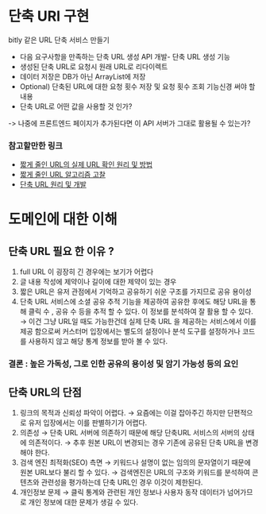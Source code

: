 # 단축 URl 구현

bitly 같은 URL 단축 서비스 만들기

- 다음 요구사항을 만족하는 단축 URL 생성 API 개발- 단축 URL 생성 기능
- 생성된 단축 URL로 요청시 원래 URL로 리다이렉트
- 데이터 저장은 DB가 아닌 ArrayList에 저장
- Optional) 단축된 URL에 대한 요청 횟수 저장 및 요청 횟수 조회 기능신경 써야 할 내용
- 단축 URL로 어떤 값을 사용할 것 인가?

-> 나중에 프론트엔드 페이지가 추가된다면 이 API 서버가 그대로 활용될 수 있는가?

### 참고할만한 링크
- [짧게 줄인 URL의 실제 URL 확인 원리 및 방법](https://metalkin.tistory.com/50)
- [짧게 줄인 URL 알고리즘 고찰](https://metalkin.tistory.com/53)
- [단축 URL 원리 및 개발](https://blog.siyeol.com/26)

# 도메인에 대한 이해

## 단축 URL 필요 한 이유 ?

1. full URL 이 굉장히 긴 경우에는 보기가 어렵다
2. 글 내용 작성에 제약이나 길이에 대한 제약이 있는 경우
3. 짧은 URL은 유저 관점에서 기억하고 공유하기 쉬운 구조를 가지므로 공유 용이성
3. 단축 URL 서비스에 소셜 공유 추적 기능을 제공하여 공유한 후에도 해당 URL을 통해 클릭 수 , 공유 수 등을 추적 할 수 있다. 이 정보를 분석하여 잘 활용 할 수 있다.
  → 이건 그냥 URL일 때도 가능한건데 실제 단축 URL 을 제공하는 서비스에서 이를 제공 함으로써 커스터머 입장에서는 별도의 설정이나 분석 도구를 설정하거나 코드를 사용하지 않고 해당 통계 정보를 받아 볼 수 있다.
    
### 결론 : 높은 가독성, 그로 인한 공유의 용이성 및 암기 가능성 등의 요인


## 단축 URL의 단점

1. 링크의 목적과 신뢰성 파악이 어렵다.
 → 요즘에는 이걸 잡아주긴 하지만 단편적으로 유저 입장에서는 이를 판별하기가 어렵다.
2. 의존성
    → 단축 URL 서버에 의존하기 때문에 해당 단축URL 서비스의  서버의 상태에 의존적이다.
    → 추후 원본 URL이 변경되는 경우 기존에 공유된 단축 URL을 변경해야 한다.
3. 검색 엔진 최적화(SEO) 측면
    → 키워드나 설명이 없는 임의의 문자열이기 때문에 원본 URL보다 불리 할 수 있다.
    → 검색엔진은 URL의 구조와 키워드를 분석하여 콘텐츠와 관련성을 평가하는데 단축 URL인 경우 이것이 제한된다.
4. 개인정보 문제
    → 클릭 통계와 관련된 개인 정보나 사용자 동작 데이터가 넘어가므로 개인 정보에 대한 문제가 생길 수 있다.
